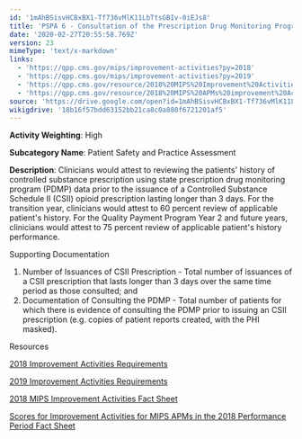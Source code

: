 ```yaml
---
id: '1mAhBSisvHCBxBX1-Tf736vMlK11LbTtsGBIv-0iEJs8'
title: 'PSPA 6 - Consultation of the Prescription Drug Monitoring Program'
date: '2020-02-27T20:55:58.769Z'
version: 23
mimeType: 'text/x-markdown'
links:
  - 'https://qpp.cms.gov/mips/improvement-activities?py=2018'
  - 'https://qpp.cms.gov/mips/improvement-activities?py=2019'
  - 'https://qpp.cms.gov/resource/2018%20MIPS%20Improvement%20Activities%20Fact%20Sheet'
  - 'https://qpp.cms.gov/resource/2018%20MIPS%20APMs%20improvement%20Activities%20scores%20fact%20sheet'
source: 'https://drive.google.com/open?id=1mAhBSisvHCBxBX1-Tf736vMlK11LbTtsGBIv-0iEJs8'
wikigdrive: '18b16f57bdd63152bb21ca8c0a880f6721201af5'
---
```

**Activity Weighting**: High

**Subcategory Name**: Patient Safety and Practice Assessment

**Description**: Clinicians would attest to reviewing the patients' history of controlled substance prescription using state prescription drug monitoring program (PDMP) data prior to the issuance of a Controlled Substance Schedule II (CSII) opioid prescription lasting longer than 3 days. For the transition year, clinicians would attest to 60 percent review of applicable patient's history. For the Quality Payment Program Year 2 and future years, clinicians would attest to 75 percent review of applicable patient's history performance.

Supporting Documentation

1. Number of Issuances of CSII Prescription - Total number of issuances of a CSII prescription that lasts longer than 3 days over the same time period as those consulted; and
2. Documentation of Consulting the PDMP - Total number of patients for which there is evidence of consulting the PDMP prior to issuing an CSII prescription (e.g. copies of patient reports created, with the PHI masked).

Resources

[2018 Improvement Activities Requirements](https://qpp.cms.gov/mips/improvement-activities?py=2018)

[2019 Improvement Activities Requirements](https://qpp.cms.gov/mips/improvement-activities?py=2019)

[2018 MIPS Improvement Activities Fact Sheet](https://qpp.cms.gov/resource/2018%20MIPS%20Improvement%20Activities%20Fact%20Sheet)

[Scores for Improvement Activities for MIPS APMs in the 2018 Performance Period Fact Sheet](https://qpp.cms.gov/resource/2018%20MIPS%20APMs%20improvement%20Activities%20scores%20fact%20sheet)
